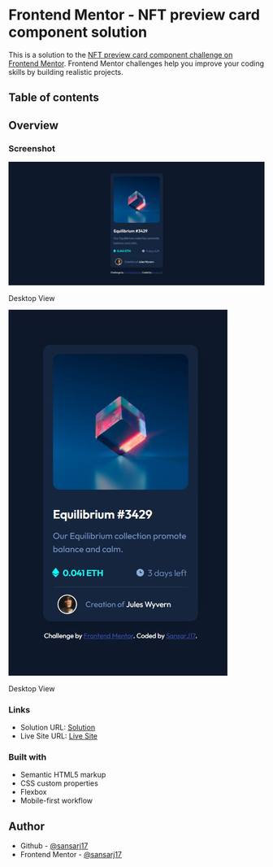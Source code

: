 # Frontend Mentor - NFT preview card component solution

This is a solution to the [NFT preview card component challenge on Frontend Mentor](https://www.frontendmentor.io/challenges/nft-preview-card-component-SbdUL_w0U). Frontend Mentor challenges help you improve your coding skills by building realistic projects.

## Table of contents

## Overview

### Screenshot

![](./images/sol-desktop.jpg)

Desktop View

![](./images/sol-mobile.jpg)

Desktop View

### Links

- Solution URL: [Solution](https://www.frontendmentor.io/solutions/qr-component-hXg-CjnI7)
- Live Site URL: [Live Site](https://sansarj17.github.io/FM-QrComponent/)

### Built with

- Semantic HTML5 markup
- CSS custom properties
- Flexbox
- Mobile-first workflow

## Author

- Github - [@sansarj17](https://github.com/sansarj17/)
- Frontend Mentor - [@sansarj17](https://www.frontendmentor.io/profile/sansarj17)
